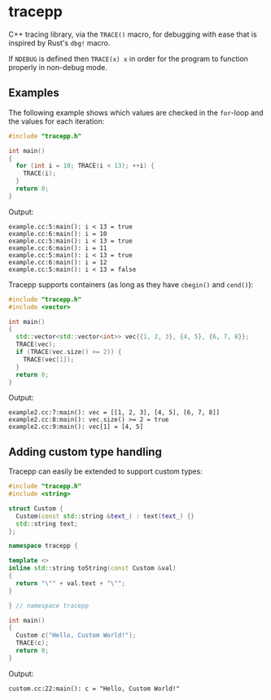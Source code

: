 # tracepp
C++ tracing library, via the `TRACE()` macro, for debugging with ease that is inspired by Rust's `dbg!` macro.

If `NDEBUG` is defined then `TRACE(x) x` in order for the program to function properly in non-debug mode.

## Examples
The following example shows which values are checked in the `for`-loop and the values for each iteration:
```c++
#include "tracepp.h"

int main()
{
  for (int i = 10; TRACE(i < 13); ++i) {
    TRACE(i);
  }
  return 0;
}
```

Output:
```
example.cc:5:main(): i < 13 = true
example.cc:6:main(): i = 10
example.cc:5:main(): i < 13 = true
example.cc:6:main(): i = 11
example.cc:5:main(): i < 13 = true
example.cc:6:main(): i = 12
example.cc:5:main(): i < 13 = false
```

Tracepp supports containers (as long as they have `cbegin()` and `cend()`):
```c++
#include "tracepp.h"
#include <vector>

int main()
{
  std::vector<std::vector<int>> vec{{1, 2, 3}, {4, 5}, {6, 7, 8}};
  TRACE(vec);
  if (TRACE(vec.size() >= 2)) {
    TRACE(vec[1]);
  }
  return 0;
}
```

Output:
```
example2.cc:7:main(): vec = [[1, 2, 3], [4, 5], [6, 7, 8]]
example2.cc:8:main(): vec.size() >= 2 = true
example2.cc:9:main(): vec[1] = [4, 5]
```

## Adding custom type handling
Tracepp can easily be extended to support custom types:
```c++
#include "tracepp.h"
#include <string>

struct Custom {
  Custom(const std::string &text_) : text(text_) {}
  std::string text;
};

namespace tracepp {

template <>
inline std::string toString(const Custom &val)
{
  return "\"" + val.text + "\"";
}

} // namespace tracepp

int main()
{
  Custom c("Hello, Custom World!");
  TRACE(c);
  return 0;
}
```

Output:
```
custom.cc:22:main(): c = "Hello, Custom World!"
```
